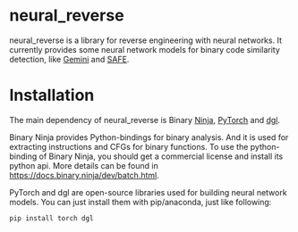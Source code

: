 # neural_reverse

neural_reverse is a library for reverse engineering with neural networks. 
It currently provides some neural network models for binary code similarity detection, like [Gemini](https://arxiv.org/abs/1708.06525) and [SAFE](https://arxiv.org/abs/1811.05296).


# Installation
The main dependency of neural_reverse is Binary [Ninja](http://binary.ninja), [PyTorch](https://pytorch.org/) and [dgl](https://www.dgl.ai/). 

Binary Ninja provides Python-bindings for binary analysis.
And it is used for extracting instructions and CFGs for binary functions.
To use the python-binding of Binary Ninja, you should get a commercial license 
and install its python api. More details can be found in https://docs.binary.ninja/dev/batch.html.

PyTorch and dgl are open-source libraries used for building neural network models. 
You can just install them with pip/anaconda, just like following:

```
pip install torch dgl
```

